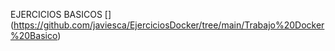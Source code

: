 EJERCICIOS BASICOS []
(https://github.com/javiesca/EjerciciosDocker/tree/main/Trabajo%20Docker%20Basico)
